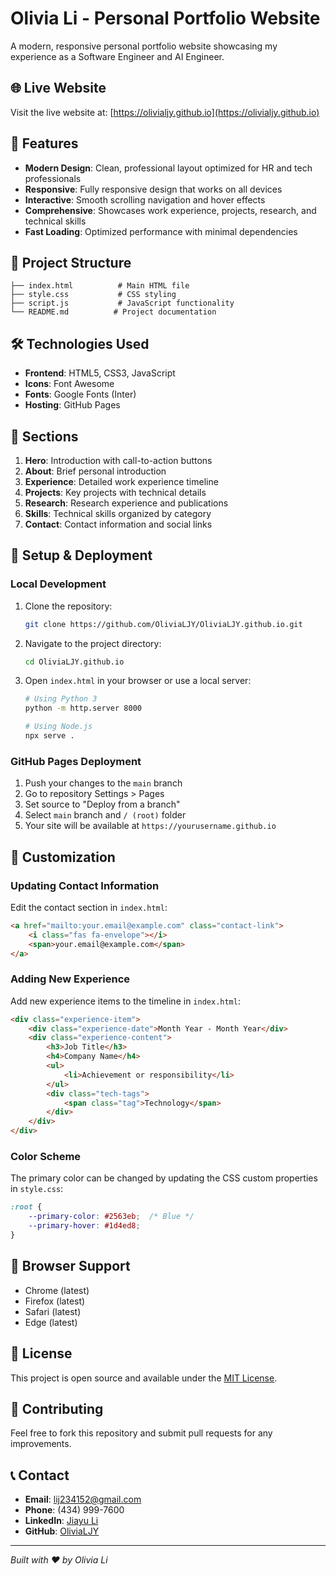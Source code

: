 # Olivia Li - Personal Portfolio Website

A modern, responsive personal portfolio website showcasing my experience as a Software Engineer and AI Engineer.

## 🌐 Live Website

Visit the live website at: [https://olivialjy.github.io](https://olivialjy.github.io)

## 🚀 Features

- **Modern Design**: Clean, professional layout optimized for HR and tech professionals
- **Responsive**: Fully responsive design that works on all devices
- **Interactive**: Smooth scrolling navigation and hover effects
- **Comprehensive**: Showcases work experience, projects, research, and technical skills
- **Fast Loading**: Optimized performance with minimal dependencies

## 📁 Project Structure

```
├── index.html          # Main HTML file
├── style.css           # CSS styling
├── script.js           # JavaScript functionality
└── README.md          # Project documentation
```

## 🛠️ Technologies Used

- **Frontend**: HTML5, CSS3, JavaScript
- **Icons**: Font Awesome
- **Fonts**: Google Fonts (Inter)
- **Hosting**: GitHub Pages

## 📄 Sections

1. **Hero**: Introduction with call-to-action buttons
2. **About**: Brief personal introduction
3. **Experience**: Detailed work experience timeline
4. **Projects**: Key projects with technical details
5. **Research**: Research experience and publications
6. **Skills**: Technical skills organized by category
7. **Contact**: Contact information and social links

## 🔧 Setup & Deployment

### Local Development

1. Clone the repository:
   ```bash
   git clone https://github.com/OliviaLJY/OliviaLJY.github.io.git
   ```

2. Navigate to the project directory:
   ```bash
   cd OliviaLJY.github.io
   ```

3. Open `index.html` in your browser or use a local server:
   ```bash
   # Using Python 3
   python -m http.server 8000
   
   # Using Node.js
   npx serve .
   ```

### GitHub Pages Deployment

1. Push your changes to the `main` branch
2. Go to repository Settings > Pages
3. Set source to "Deploy from a branch"
4. Select `main` branch and `/ (root)` folder
5. Your site will be available at `https://yourusername.github.io`

## 🎨 Customization

### Updating Contact Information

Edit the contact section in `index.html`:

```html
<a href="mailto:your.email@example.com" class="contact-link">
    <i class="fas fa-envelope"></i>
    <span>your.email@example.com</span>
</a>
```

### Adding New Experience

Add new experience items to the timeline in `index.html`:

```html
<div class="experience-item">
    <div class="experience-date">Month Year - Month Year</div>
    <div class="experience-content">
        <h3>Job Title</h3>
        <h4>Company Name</h4>
        <ul>
            <li>Achievement or responsibility</li>
        </ul>
        <div class="tech-tags">
            <span class="tag">Technology</span>
        </div>
    </div>
</div>
```

### Color Scheme

The primary color can be changed by updating the CSS custom properties in `style.css`:

```css
:root {
    --primary-color: #2563eb;  /* Blue */
    --primary-hover: #1d4ed8;
}
```

## 📱 Browser Support

- Chrome (latest)
- Firefox (latest)
- Safari (latest)
- Edge (latest)

## 📝 License

This project is open source and available under the [MIT License](LICENSE).

## 🤝 Contributing

Feel free to fork this repository and submit pull requests for any improvements.

## 📞 Contact

- **Email**: lij234152@gmail.com
- **Phone**: (434) 999-7600
- **LinkedIn**: [Jiayu Li](https://www.linkedin.com/in/jiayu-li-49441223a/)
- **GitHub**: [OliviaLJY](https://github.com/OliviaLJY?tab=repositories)

---

*Built with ❤️ by Olivia Li* 